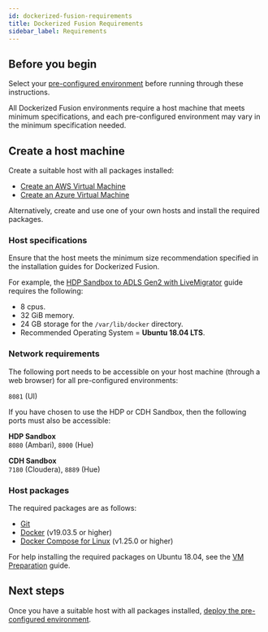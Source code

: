 ```yaml
---
id: dockerized-fusion-requirements
title: Dockerized Fusion Requirements
sidebar_label: Requirements
---
```


## Before you begin

Select your [pre-configured environment](../installation/installation-quickstarts.md) before running through these instructions.

All Dockerized Fusion environments require a host machine that meets minimum specifications, and each pre-configured environment may vary in the minimum specification needed.

## Create a host machine

Create a suitable host with all packages installed:

* [Create an AWS Virtual Machine](./aws_vm_creation.md)
* [Create an Azure Virtual Machine](./azure_vm_creation.md)

Alternatively, create and use one of your own hosts and install the required packages.

### Host specifications

Ensure that the host meets the minimum size recommendation specified in the installation guides for Dockerized Fusion.

For example, the [HDP Sandbox to ADLS Gen2 with LiveMigrator](../installation/hdp_sandbox-adlsg2_lm.md#prerequisites) guide requires the following:

* 8 cpus.
* 32 GiB memory.
* 24 GB storage for the `/var/lib/docker` directory.
* Recommended Operating System = **Ubuntu 18.04 LTS**.

### Network requirements

The following port needs to be accessible on your host machine (through a web browser) for all pre-configured environments:

`8081` (UI)

If you have chosen to use the HDP or CDH Sandbox, then the following ports must also be accessible:

**HDP Sandbox**  
`8080` (Ambari), `8000` (Hue)

**CDH Sandbox**  
`7180` (Cloudera), `8889` (Hue)

### Host packages

The required packages are as follows:

* [Git](https://git-scm.com/book/en/v2/Getting-Started-Installing-Git)
* [Docker](https://docs.docker.com/install/) (v19.03.5 or higher)
* [Docker Compose for Linux](https://docs.docker.com/compose/install/#install-compose) (v1.25.0 or higher)

For help installing the required packages on Ubuntu 18.04, see the [VM Preparation](./vm_prep.md) guide.

## Next steps

Once you have a suitable host with all packages installed, [deploy the pre-configured environment](../installation/installation-quickstarts.md).
